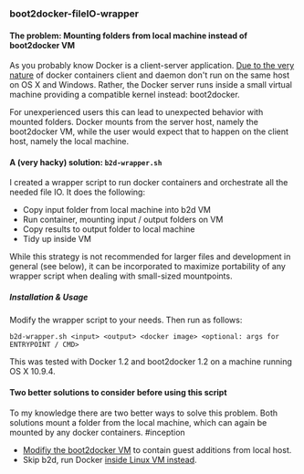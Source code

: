 ### boot2docker-fileIO-wrapper

#### The problem: Mounting folders from local machine instead of boot2docker VM
As you probably know Docker is a client-server application. [Due to the very nature](https://docs.docker.com/introduction/understanding-docker/#what-is-dockers-architecture) of docker containers client and daemon don't run on the same host on OS X and Windows. Rather, the Docker server runs inside a small virtual machine providing a compatible kernel instead: boot2docker.

For unexperienced users this can lead to unexpected behavior with mounted folders. Docker mounts from the server host, namely the boot2docker VM, while the user would expect that to happen on the client host, namely the local machine.

#### A (very hacky) solution: `b2d-wrapper.sh`
I created a wrapper script to run docker containers and orchestrate all the needed file IO. It does the following:
- Copy input folder from local machine into b2d VM
- Run container, mounting input / output folders on VM
- Copy results to output folder to local machine
- Tidy up inside VM

While this strategy is not recommended for larger files and development in general (see below), it can be incorporated to maximize portability of any wrapper script when dealing with small-sized mountpoints.

##### Installation & Usage
Modify the wrapper script to your needs. Then run as follows:
```
b2d-wrapper.sh <input> <output> <docker image> <optional: args for ENTRYPOINT / CMD>
```
This was tested with Docker 1.2 and boot2docker 1.2 on a machine running OS X 10.9.4.

#### Two better solutions to consider before using this script
To my knowledge there are two better ways to solve this problem. Both solutions mount a folder from the local machine, which can again be mounted by any docker containers. #inception
- [Modifiy the boot2docker VM](https://medium.com/boot2docker-lightweight-linux-for-docker/boot2docker-together-with-virtualbox-guest-additions-da1e3ab2465c) to contain guest additions from local host.
- Skip b2d, run Docker [inside Linux VM instead](http://cjlarose.com/2014/03/08/run-docker-with-vagrant.html).
